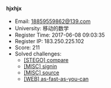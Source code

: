 #### hjxhjx  

* Email: 18859559862@139.com  
* University: 移动的数学  
* Register Time: 2017-06-08 09:03:35  
* Register IP: 183.250.225.102  
* Score: 211  
* Solved challenges: 
  * [[STEGO] compare](https://github.com/SniperOJ/Challenges/blob/master/stego/compare.json)  
  * [[MISC] signin](https://github.com/SniperOJ/Challenges/blob/master/misc/signin.json)  
  * [[MISC] source](https://github.com/SniperOJ/Challenges/blob/master/misc/source.json)  
  * [[WEB] as-fast-as-you-can](https://github.com/SniperOJ/Challenges/blob/master/web/as-fast-as-you-can.json)  
